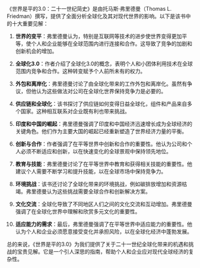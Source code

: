 《世界是平的3.0：二十一世纪简史》是由托马斯·弗里德曼（Thomas L. Friedman）撰写，提供了全面分析全球化及其对现代世界的影响。以下是该书中的十大重要见解：

1. **世界的变平**：弗里德曼认为，特别是互联网等技术的进步使世界变得更加平等，使个人和企业能够在全球范围内进行连接和合作。这导致了竞争的加剧和创新机会的增加。

2. **全球化3.0**：作者介绍了全球化3.0的概念，表明个人和小团体利用技术在全球范围内竞争和合作。这种转变赋予个人前所未有的权力。

3. **外包和离岸化**：弗里德曼讨论了由全球化带来的工作外包和离岸化。虽然有争议，但他认为这些做法对公司在全球化世界保持竞争力是必要的。

4. **供应链和全球化**：该书探讨了供应链如何变得日益全球化，组件和产品来自多个国家。这种相互联系对企业既有利也带来挑战。

5. **印度和中国的崛起**：弗里德曼强调了印度和中国经济迅速增长成为全球经济的关键角色。他们作为主要大国的崛起已经重新塑造了世界经济力量的平衡。

6. **创新与合作**：作者强调了在平等世界中创新和合作的重要性。他认为公司和个人必须不断适应和创新，以在快速变化的全球景观中保持领先地位。

7. **教育与技能**：弗里德曼讨论了在平等世界中教育和获得相关技能的重要性。他建议个人需要不断学习和提升技能，以在全球市场中保持竞争力。

8. **环境挑战**：该书还讨论了全球化带来的环境挑战，例如碳排放增加和资源枯竭。弗里德曼认为这些挑战需要全球合作和创新解决方案。

9. **文化交流**：全球化导致了不同地区人们之间的文化交流和互动增加。弗里德曼强调了在全球化世界中理解和欣赏多元文化的重要性。

10. **适应能力的需求**：最后，弗里德曼强调了在平等世界中适应能力的重要性。他认为个人和企业必须愿意接受变化并承担风险，以在全球化经济中蓬勃发展。

总的来说，《世界是平的3.0》为我们提供了关于二十一世纪全球化带来的机遇和挑战的宝贵见解。它是一个引人深思的指南，帮助个人和企业应对现代全球经济的复杂性。